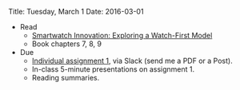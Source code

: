 Title: Tuesday, March  1
Date: 2016-03-01

- Read
	- [Smartwatch Innovation: Exploring a Watch-First
		Model](http://ieeexplore.ieee.org/xpls/abs_all.jsp?arnumber=7389267)
	- Book chapters 7, 8, 9
- Due
	- [Individual assignment 1](assignment1.html), via Slack (send me a
		PDF or a Post).
	- In-class 5-minute presentations on assignment 1.
	- Reading summaries.
